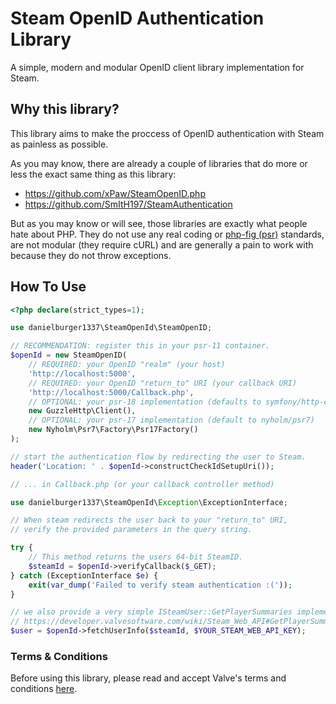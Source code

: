 # Steam OpenID Authentication Library

A simple, modern and modular OpenID client library implementation for Steam.

## Why this library?

This library aims to make the proccess of OpenID authentication with Steam as painless as possible.

As you may know, there are already a couple of libraries that do more or less the exact same thing as this library:

-   https://github.com/xPaw/SteamOpenID.php
-   https://github.com/SmItH197/SteamAuthentication

But as you may know or will see, those libraries are exactly what people hate about PHP. They do not use any real coding or [php-fig (psr)](https://www.php-fig.org/) standards, are not modular (they require cURL) and are generally a pain to work with because they do not throw exceptions.

## How To Use

```php
<?php declare(strict_types=1);

use danielburger1337\SteamOpenId\SteamOpenID;

// RECOMMENDATION: register this in your psr-11 container.
$openId = new SteamOpenID(
    // REQUIRED: your OpenID "realm" (your host)
    'http://localhost:5000',
    // REQUIRED: your OpenID "return_to" URI (your callback URI)
    'http://localhost:5000/Callback.php',
    // OPTIONAL: your psr-18 implementation (defaults to symfony/http-client)
    new GuzzleHttp\Client(),
    // OPTIONAL: your psr-17 implementation (default to nyholm/psr7)
    new Nyholm\Psr7\Factory\Psr17Factory()
);

// start the authentication flow by redirecting the user to Steam.
header('Location: ' . $openId->constructCheckIdSetupUri());

// ... in Callback.php (or your callback controller method)

use danielburger1337\SteamOpenId\Exception\ExceptionInterface;

// When steam redirects the user back to your "return_to" URI,
// verify the provided parameters in the query string.

try {
    // This method returns the users 64-bit SteamID.
    $steamId = $openId->verifyCallback($_GET);
} catch (ExceptionInterface $e) {
    exit(var_dump('Failed to verify steam authentication :('));
}

// we also provide a very simple ISteamUser::GetPlayerSummaries implementation
// https://developer.valvesoftware.com/wiki/Steam_Web_API#GetPlayerSummaries_.28v0001.29
$user = $openId->fetchUserInfo($steamId, $YOUR_STEAM_WEB_API_KEY);
```

### Terms & Conditions

Before using this library, please read and accept Valve's terms and conditions [here](https://steamcommunity.com/dev).
